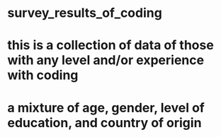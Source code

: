 # survey_results_of_coding

# this is a collection of data of those with any level and/or experience with coding

# a mixture of age, gender, level of education, and country of origin 
